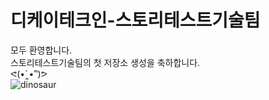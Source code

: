 # 디케이테크인-스토리테스트기술팀
모두 환영합니다.
<br>스토리테스트기술팀의 첫 저장소 생성을 축하합니다. 
<br>ᕙ(•̀‸•́‶)ᕗ
<br>![dinosaur](https://github.com/dkt-stt/dkt_stt_testAutomation/assets/131955574/db9dd987-5bca-4d6c-8ccc-4b072d2f9b7e)
